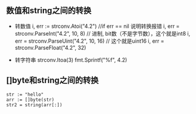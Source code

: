 ## 数值和string之间的转换
- 转数值
i, err := strconv.Atoi("4.2") //if err == nil 说明转换报错
i, err = strconv.ParseInt("4.2", 10, 8)  // 进制, bit数（不是字节数），这个就是int8
i, err = strconv.ParseUint("4.2", 10, 16)  // 这个就是uint16
i, err = strconv.ParseFloat("4.2", 32)


- 转字符串
strconv.Itoa(3)
fmt.Sprintf("%f", 4.2)


## []byte和string之间的转换
    str := "hello"
    arr := []byte(str)
    str2 = string(arr[:])
